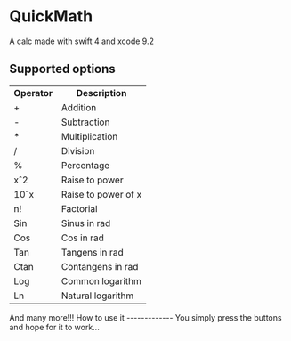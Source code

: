 QuickMath
==========
A calc made with swift 4 and xcode 9.2

Supported options
-------------------
<table>
  <tr align="center">
    <td><b>Operator</b></td>
    <td><b>Description</b></td>
  <tr align="left">
    <td>+</td>
    <td>Addition</td>
  </tr>
  <tr align="left">
    <td>-</td>
    <td>Subtraction</td>
  </tr>
  <tr align="left">
    <td>*</td>
    <td>Multiplication</td>
  </tr>
  <tr align="left">
    <td>/</td>
    <td>Division</td>
  </tr>
  <tr align="left">
    <td>%</td>
    <td>Percentage</td>
  </tr>
  <tr align="left">
    <td>xˆ2</td>
    <td>Raise to power</td>
  </tr>
  <tr align="left">
    <td>10ˆx</td>
    <td>Raise to power of x</td>
  </tr>
    <tr align="left">
    <td>n!</td>
    <td>Factorial</td>
  </tr>
    <tr align="left">
    <td>Sin</td>
    <td>Sinus in rad</td>
  </tr>
  <tr align="left">
    <td>Cos</td>
    <td>Cos in rad</td>
  </tr>
  <tr align="left">
    <td>Tan</td>
    <td>Tangens in rad</td>
  </tr>
  <tr align="left">
    <td>Ctan</td>
    <td>Contangens in rad</td>
  </tr>
  <tr align="left">
    <td>Log</td>
    <td>Common logarithm</td>
  </tr>
  <tr align="left">
    <td>Ln</td>
    <td>Natural logarithm</td>
  </tr>
</table>
And many more!!!
How to use it
-------------
You simply press the buttons and hope for it to work...


